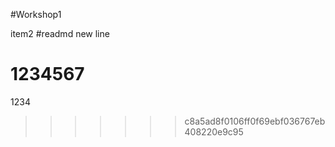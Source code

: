 #Workshop1



item2
#readmd new line



1234567
=======
1234
>>>>>>> c8a5ad8f0106ff0f69ebf036767eb408220e9c95
